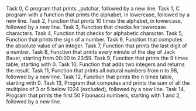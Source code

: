 Task 0, C program  that prints _putchar, followed by a new line.
Task 1, C program with a function that prints the alphabet, in lowercase, followed by a new line.
Task 2, Function that prints 10 times the alphabet, in lowercase, followed by a new line.
Task 3, Function that checks for lowercase characters.
Task 4, Function that checks for alphabetic character.
Task 5, Function that prints the sign of a number.
Task 6, Function that computes the absolute value of an integer.
Task 7, Function that prints the last digit of a number.
Task 8, Function that prints every minute of the day of Jack Bauer, starting from 00:00 to 23:59.
Task 9, Function that prints the 9 times table, starting with 0.
Task 10, Function that adds two integers and returns the result.
Task 11, Function that prints all natural numbers from n to 98, followed by a new line.
Task 12, Function that prints the n times table, starting with 0.
Task 13, Program that computes and prints the sum of all the multiples of 3 or 5 below 1024 (excluded), followed by a new line.
Task 14, Program that prints the first 50 Fibonacci numbers, starting with 1 and 2, followed by a new line. 
